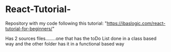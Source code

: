 # React-Tutorial-
Repository with my code following this tutorial: "https://ibaslogic.com/react-tutorial-for-beginners/"

Has 2 sources files........one that has the toDo List done in a class based way and the other folder has it in a functional based way
